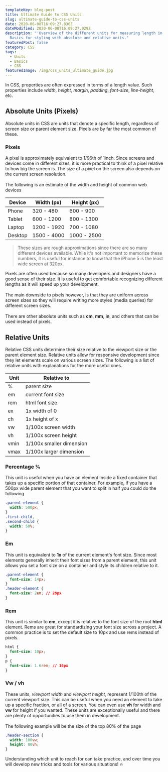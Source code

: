 ```yaml
---
templateKey: blog-post
title: Ultimate Guide to CSS Units
slug: ultimate-guide-to-css-units
date: 2020-06-08T16:09:27.836Z
dateModified: 2020-06-08T16:09:27.029Z
description: "'Overview of the different units for measuring length in CSS.
  Basics for styling with absolute and relative units."
featuredPost: false
category: CSS
tags:
  - Units
  - Basics
  - CSS
featuredImage: /img/css_units_ultimate_guide.jpg
---
```

In CSS, properties are often expressed in terms of a length value. Such properties include
_width_, _height_, _margin_, _padding_, _font-size_, _line-height_, etc.

## Absolute Units (Pixels)

Absolute units in CSS are units that denote a specific length, regardless of screen size
or parent element size. Pixels are by far the most common of these.

### Pixels

A pixel is approximately equivalent to 1/96th of 1inch. Since screens and devices come in
different sizes, it is more practical to think of a pixel relative to how big the screen
is. The size of a pixel on the screen also depends on the current screen resolution.  
&nbsp;  
The following is an estimate of the width and height of common web devices

| Device        | Width (px)  | Height (px) |
| ------------- | ----------- | ----------- |
| Phone         | 320 - 480   | 600 - 900   |
| Tablet        | 600 - 1200  | 800 - 1300  |
| Laptop        | 1200 - 1920 | 700 - 1080  |
| Desktop       | 1500 - 4000 | 1000 - 2500 |

> These sizes are rough approximations since there are so many different devices
> available. While it's not important to memorize these numbers, it is useful for instance
> to know that the iPhone 5 is the least wide screen at 320px.

Pixels are often used because so many developers and designers have a good sense of their
size. It is useful to get comfortable recognizing different lengths as it will speed up
your development.  
&nbsp;   
The main downside to pixels however, is that they are uniform across screen sizes so they
will require writing more styles (media queries) for different screen sizes.  
&nbsp;   
There are other absolute units such as **cm**, **mm**, **in**, and others that can be used
instead of pixels.

## Relative Units

Relative CSS units determine their size relative to the viewport size or the parent
element size. Relative units allow for responsive development since they let elements
scale on various screen sizes. The following is a list of relative units with explanations
for the more useful ones.

| Unit | Relative to              |
| ---- | ------------------------ |
| %    | parent size              |
| em   | current font size        |
| rem  | html font size           |
| ex   | 1x width of 0            |
| ch   | 1x height of x           |
| vw   | 1/100x screen width      |
| vh   | 1/100x screen height     |
| vmin | 1/100x smaller dimension |
| vmax | 1/100x larger dimension  |

### Percentage %

This unit is useful when you have an element inside a fixed container that takes up a
specific portion of that container. For example, if you have a 500px wide parent element
that you want to split in half you could do the following

```css
.parent-element {
  width: 500px;
}
.first-child,
.second-child {
  width: 50%;
}
```

### Em

This unit is equivalent to **1x** of the current element's font size. Since most elements
generally inherit their font sizes from a parent element, this unit allows you set a font
size on a container and style its children relative to it.

```css
.parent-element {
  font-size: 14px;
}
.header-element {
  font-size: 2em; // 28px
}
```

### Rem

This unit is similar to **em**, except it is relative to the font size of the root
**html** element. Rems are great for standardizing your font size across a project. A
common practice is to set the default size to 10px and use rems instead of pixels. 

```css
html {
  font-size: 10px;
}
p {
  font-size: 1.6rem; // 16px
}
```

### Vw / vh

These units, *viewport width* and *viewport height*, represent 1/100th of the current viewport size. This can be useful when you
need an element to take up a specific fraction, or all of a screen. You can even use
**vh** for width and **vw** for height if you wanted. These units are exceptionally useful
and there are plenty of opportunities to use them in development.  
&nbsp;  
The following example will be the size of the top 80% of the page

```css
.header-section {
  width: 100vw;
  height: 80vh;
}
```

Understanding which unit to reach for can take practice, and over time you will develop
new tricks and tools for various situations! 🔥
